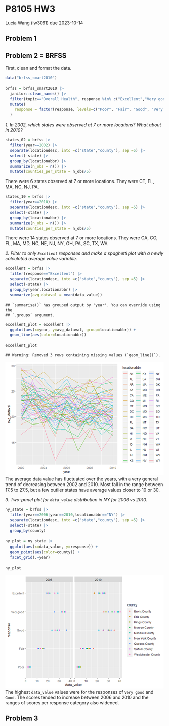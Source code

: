 P8105 HW3
================
Lucia Wang (lw3061)
due 2023-10-14

## Problem 1

## Problem 2 = BRFSS

First, clean and format the data.

``` r
data("brfss_smart2010")

brfss = brfss_smart2010 |>
  janitor::clean_names() |>
  filter(topic=="Overall Health", response %in% c("Excellent","Very good","Good","Fair","Poor")) |>
  mutate(
    response = factor(response, levels=c("Poor", "Fair", "Good", "Very good", "Excellent"))
  )
```

*1. In 2002, which states were observed at 7 or more locations? What
about in 2010?*

``` r
states_02 = brfss |>
  filter(year==2002) |>
  separate(locationdesc, into =c("state","county"), sep =5) |>
  select(-state) |>
  group_by(locationabbr) |>
  summarize(n_obs = n()) |>
  mutate(counties_per_state = n_obs/5)
```

There were 6 states observed at 7 or more locations. They were CT, FL,
MA, NC, NJ, PA.

``` r
states_10 = brfss |>
  filter(year==2010) |>
  separate(locationdesc, into =c("state","county"), sep =5) |>
  select(-state) |>
  group_by(locationabbr) |>
  summarize(n_obs = n()) |>
  mutate(counties_per_state = n_obs/5)
```

There were 14 states observed at 7 or more locations. They were CA, CO,
FL, MA, MD, NC, NE, NJ, NY, OH, PA, SC, TX, WA

*2. Filter to only `Excellent` responses and make a spaghetti plot with
a newly calculated average value variable.*

``` r
excellent = brfss |> 
  filter(response=="Excellent") |>
  separate(locationdesc, into =c("state","county"), sep =5) |>
  select(-state) |>
  group_by(year,locationabbr) |>
  summarize(avg_dataval = mean(data_value))
```

    ## `summarise()` has grouped output by 'year'. You can override using the
    ## `.groups` argument.

``` r
excellent_plot = excellent |> 
  ggplot(aes(x=year, y=avg_dataval, group=locationabbr)) + 
  geom_line(aes(color=locationabbr))

excellent_plot
```

    ## Warning: Removed 3 rows containing missing values (`geom_line()`).

![](p8105_hw3_lw3061_files/figure-gfm/unnamed-chunk-4-1.png)<!-- --> The
average data value has fluctuated over the years, with a very general
trend of decreasing between 2002 and 2010. Most fall in the range
between 17.5 to 27.5, but a few outlier states have average values
closer to 10 or 30.

*3. Two-panel plot for `data_value` distribution in NY for 2006 vs
2010.*

``` r
ny_state = brfss |>
  filter(year==2006|year==2010,locationabbr=="NY") |>
  separate(locationdesc, into =c("state","county"), sep =5) |>
  select(-state) |>
  group_by(county)

ny_plot = ny_state |>
  ggplot(aes(x=data_value, y=response)) +
  geom_point(aes(color=county)) +
  facet_grid(.~year)

ny_plot
```

![](p8105_hw3_lw3061_files/figure-gfm/unnamed-chunk-5-1.png)<!-- --> The
highest `data_value` values were for the responses of `Very good` and
`Good`. The scores tended to increase between 2006 and 2010 and the
ranges of scores per response category also widened.

## Problem 3
